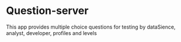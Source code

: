 # Question-server
This app provides multiple choice questions for testing by dataSience, analyst, developer, profiles and levels 
